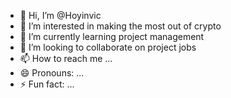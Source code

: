 - 👋 Hi, I’m @Hoyinvic
- 👀 I’m interested in making the most out of crypto
- 🌱 I’m currently learning project management
- 💞️ I’m looking to collaborate on project jobs
- 📫 How to reach me ...
- 😄 Pronouns: ...
- ⚡ Fun fact: ...

<!---
Hoyinvic/Hoyinvic is a ✨ special ✨ repository because its `README.md` (this file) appears on your GitHub profile.
You can click the Preview link to take a look at your changes.
--->
